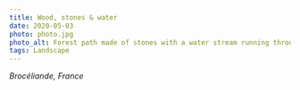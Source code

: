 ```yaml
---
title: Wood, stones & water
date: 2020-05-03
photo: photo.jpg
photo_alt: Forest path made of stones with a water stream running through them
tags: Landscape
---
```


*Brocéliande, France*
